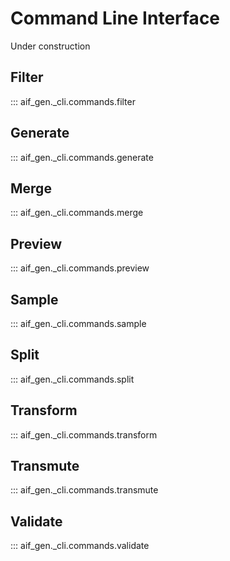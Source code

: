 # Command Line Interface

Under construction

## Filter

::: aif_gen.\_cli.commands.filter

## Generate

::: aif_gen.\_cli.commands.generate

## Merge

::: aif_gen.\_cli.commands.merge

## Preview

::: aif_gen.\_cli.commands.preview

## Sample

::: aif_gen.\_cli.commands.sample

## Split

::: aif_gen.\_cli.commands.split

## Transform

::: aif_gen.\_cli.commands.transform

## Transmute

::: aif_gen.\_cli.commands.transmute

## Validate

::: aif_gen.\_cli.commands.validate
